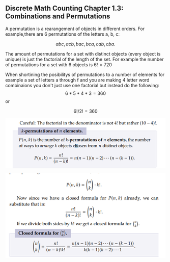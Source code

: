 ## Discrete Math Counting Chapter 1.3: Combinations and Permutations

A permutation is a rearangement of objects in different orders. For example,there are 6 permutations of the letters a, b, c:

$$abc, acb, bac, bca, cab, cba.$$

The amount of permutations for a set with distinct objects (every object is unique) is just the factorial of the length of the set. For example the number of permutations for a set with 6 objects is $6! =720$

When shortining the posibilitys of permutations to a number of elements for example a set of letters a through f and you are making 4 letter word combinaions you don't just use one factorial but instead do the following:
$$6*5*4*3 = 360$$
or

$$6!/2! = 360$$

![alt text](image-8.png)

![alt text](image-9.png)